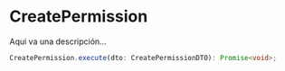 # CreatePermission

Aqui va una descripción...

```typescript 
CreatePermission.execute(dto: CreatePermissionDTO): Promise<void>;
```
